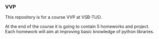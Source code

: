 ### VVP

This repository is for a course VVP at VSB-TUO.

At the end of the course it is going to contain 5 homeworks and project.
Each homework will aim at improving basic knowledge of python libraries.
